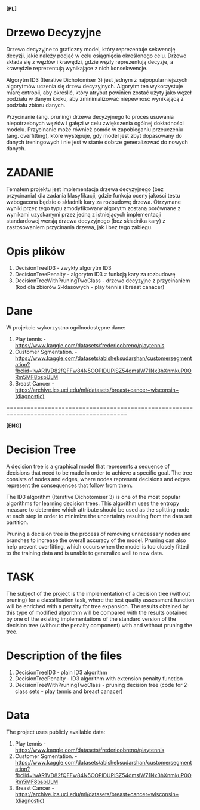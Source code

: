 **[PL]**

# Drzewo Decyzyjne

Drzewo decyzyjne to graficzny model, który reprezentuje sekwencję decyzji, jakie należy podjąć w celu osiągnięcia określonego celu. Drzewo składa się z węzłów i krawędzi, gdzie węzły reprezentują decyzje, a krawędzie reprezentują wynikające z nich konsekwencje.

Algorytm ID3 (Iterative Dichotomiser 3) jest jednym z najpopularniejszych algorytmów uczenia się drzew decyzyjnych. Algorytm ten wykorzystuje miarę entropii, aby określić, który atrybut powinien zostać użyty jako węzeł podziału w danym kroku, aby zminimalizować niepewność wynikającą z podziału zbioru danych.

Przycinanie (ang. pruning) drzewa decyzyjnego to proces usuwania niepotrzebnych węzłów i gałęzi w celu zwiększenia ogólnej dokładności modelu. Przycinanie może również pomóc w zapobieganiu przeuczeniu (ang. overfitting), które występuje, gdy model jest zbyt dopasowany do danych treningowych i nie jest w stanie dobrze generalizować do nowych danych.

# ZADANIE

Tematem projektu jest implementacja drzewa decyzyjnego (bez przycinania) dla zadania klasyfikacji, gdzie funkcja oceny jakości testu wzbogacona będzie o składnik kary za rozbudowę drzewa. Otrzymane wyniki przez tego typu zmodyfikowany algorytm zostaną porównane z wynikami uzyskanymi przez jedną z istniejących implementacji standardowej wersją drzewa decyzyjnego (bez składnika kary) z zastosowaniem przycinania drzewa, jak i bez tego zabiegu.

# Opis plików

1. DecisionTreeID3 -  zwykły algorytm ID3
2. DecisionTreePenalty - algorytm ID3 z funkcją kary za rozbudowę
3. DecisionTreeWithPruningTwoClass - drzewo decyzyjne z przycinaniem (kod dla zbiorów 2-klasowych - play tennis i breast canacer)

# Dane

W projekcie wykorzystno ogólnodostępne dane:
1. Play tennis - https://www.kaggle.com/datasets/fredericobreno/playtennis
2. Customer Sgmentation. - https://www.kaggle.com/datasets/abisheksudarshan/customersegmentation?fbclid=IwAR1VD82fQFFw84N5COPlDUPiSZ54dmslW71Nx3hXnmkuP0ORm5MF8bspULM
3. Breast Cancer - https://archive.ics.uci.edu/ml/datasets/breast+cancer+wisconsin+(diagnostic)

=========================================================================================

**[ENG]**

# Decision Tree

A decision tree is a graphical model that represents a sequence of decisions that need to be made in order to achieve a specific goal. The tree consists of nodes and edges, where nodes represent decisions and edges represent the consequences that follow from them.

The ID3 algorithm (Iterative Dichotomiser 3) is one of the most popular algorithms for learning decision trees. This algorithm uses the entropy measure to determine which attribute should be used as the splitting node at each step in order to minimize the uncertainty resulting from the data set partition.

Pruning a decision tree is the process of removing unnecessary nodes and branches to increase the overall accuracy of the model. Pruning can also help prevent overfitting, which occurs when the model is too closely fitted to the training data and is unable to generalize well to new data.

# TASK

The subject of the project is the implementation of a decision tree (without pruning) for a classification task, where the test quality assessment function will be enriched with a penalty for tree expansion. The results obtained by this type of modified algorithm will be compared with the results obtained by one of the existing implementations of the standard version of the decision tree (without the penalty component) with and without pruning the tree.

# Description of the files

1. DecisionTreeID3 - plain ID3 algorithm
2. DecisionTreePenalty - ID3 algorithm with extension penalty function
3. DecisionTreeWithPruningTwoClass - pruning decision tree (code for 2-class sets - play tennis and breast canacer)

# Data

The project uses publicly available data:
1. Play tennis - https://www.kaggle.com/datasets/fredericobreno/playtennis
2. Customer Sgmentation. - https://www.kaggle.com/datasets/abisheksudarshan/customersegmentation?fbclid=IwAR1VD82fQFFw84N5COPlDUPiSZ54dmslW71Nx3hXnmkuP0ORm5MF8bspULM
3. Breast Cancer - https://archive.ics.uci.edu/ml/datasets/breast+cancer+wisconsin+(diagnostic)
